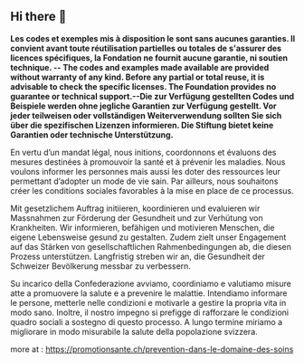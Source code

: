 ## Hi there 👋

<!--

**Here are some ideas to get you started:**

🙋‍♀️ A short introduction - what is your organization all about?
🌈 Contribution guidelines - how can the community get involved?
👩‍💻 Useful resources - where can the community find your docs? Is there anything else the community should know?
🍿 Fun facts - what does your team eat for breakfast?
🧙 Remember, you can do mighty things with the power of [Markdown](https://docs.github.com/github/writing-on-github/getting-started-with-writing-and-formatting-on-github/basic-writing-and-formatting-syntax)
-->
**Les codes et exemples mis à disposition le sont sans aucunes garanties.
Il convient avant toute réutilisation partielles ou totales de s'assurer des licences spécifiques, la Fondation ne fournit aucune garantie, ni soutien technique. -- The codes and examples made available are provided without warranty of any kind.
Before any partial or total reuse, it is advisable to check the specific licenses. The Foundation provides no guarantee or technical support.--Die zur Verfügung gestellten Codes und Beispiele werden ohne jegliche Garantien zur Verfügung gestellt.
Vor jeder teilweisen oder vollständigen Weiterverwendung sollten Sie sich über die spezifischen Lizenzen informieren. Die Stiftung bietet keine Garantien oder technische Unterstützung.**


En vertu d’un mandat légal, nous initions, coordonnons et évaluons des mesures destinées à promouvoir la santé et à prévenir les maladies. Nous voulons informer les personnes mais aussi les doter des ressources leur permettant d’adopter un mode de vie sain. Par ailleurs, nous souhaitons créer les conditions sociales favorables à la mise en place de ce processus.

Mit gesetzlichem Auftrag initiieren, koordinieren und evaluieren wir Massnahmen zur Förderung der Gesundheit und zur Verhütung von Krankheiten. Wir informieren, befähigen und motivieren Menschen, die eigene Lebensweise gesund zu gestalten. Zudem zielt unser Engagement auf das Stärken von gesellschaftlichen Rahmenbedingungen ab, die diesen Prozess unterstützen. Langfristig streben wir an, die Gesundheit der Schweizer Bevölkerung messbar zu verbessern.

Su incarico della Confederazione avviamo, coordiniamo e valutiamo misure atte a promuovere la salute e a prevenire le malattie. Intendiamo informare le persone, metterle nelle condizioni e motivarle a gestire la propria vita in modo sano. Inoltre, il nostro impegno si prefigge di rafforzare le condizioni quadro sociali a sostegno di questo processo. A lungo termine miriamo a migliorare in modo misurabile la salute della popolazione svizzera.

more at : https://promotionsante.ch/prevention-dans-le-domaine-des-soins
